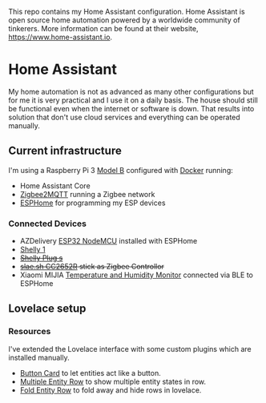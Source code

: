 This repo contains my Home Assistant configuration. Home Assistant is open source home automation powered by a worldwide community of tinkerers. More information can be found at their website, https://www.home-assistant.io.

# Home Assistant

My home automation is not as advanced as many other configurations but for me it is very practical and I use it on a daily basis. The house should still be functional even when the internet or software is down. That results into solution that don't use cloud services and everything can be operated manually.  

## Current infrastructure

I'm using a Raspberry Pi 3 [Model B](https://www.raspberrypi.org/products/raspberry-pi-3-model-b/) configured with [Docker](https://www.docker.com/) running:
* Home Assistant Core 
* [Zigbee2MQTT](https://www.zigbee2mqtt.io/) running a Zigbee network
* [ESPHome](https://esphome.io/) for programming my ESP devices

### Connected Devices

* AZDelivery [ESP32 NodeMCU](https://www.az-delivery.de/nl/products/esp32-developmentboard) installed with ESPHome
* [Shelly 1](https://shelly.cloud/products/shelly-1-smart-home-automation-relay/)
* ~~[Shelly Plug s](https://shelly.cloud/products/shelly-plug-s-smart-home-automation-device/)~~
* ~~[slae.sh CC2652R](https://slae.sh/projects/cc2652/) stick as Zigbee Controllor~~
* Xiaomi MIJIA [Temperature and Humidity Monitor](https://www.google.com/search?q=MIJIA+Temperature+and+Humidity+Monitor+2) connected via BLE to ESPHome

## Lovelace setup

### Resources

I've extended the Lovelace interface with some custom plugins which are installed manually.

* [Button Card](https://github.com/custom-cards/button-card) to let entities act like a button.
* [Multiple Entity Row](https://github.com/benct/lovelace-multiple-entity-row) to show multiple entity states in row.
* [Fold Entity Row](https://github.com/thomasloven/lovelace-fold-entity-row) to fold away and hide rows in lovelace.



